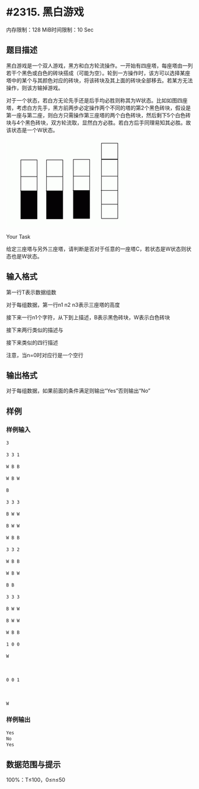 # #2315. 黑白游戏

内存限制：128 MiB时间限制：10 Sec

## 题目描述

黑白游戏是一个双人游戏，黑方和白方轮流操作。一开始有四座塔，每座塔由一列若干个黑色或白色的砖块搭成（可能为空）。轮到一方操作时，该方可以选择某座塔中的某个与其颜色对应的砖块，将该砖块及其上面的砖块全部移去。若某方无法操作，则该方输掉游戏。

对于一个状态，若白方无论先手还是后手均必胜则称其为W状态。比如如图四座塔，考虑白方先手，黑方前两步必定操作两个不同的塔的第2个黑色砖块，假设是第一座与第二座，则白方只需操作第三座塔的两个白色砖块，然后剩下5个白色砖块与4个黑色砖块，双方轮流取，显然白方必胜。若白方后手同理易知其必胜。故该状态是一个W状态。

![](upload/201105/2315.jpg)

Your Task

给定三座塔与另外三座塔，请判断是否对于任意的一座塔C，若状态是W状态则状态也是W状态。

## 输入格式

第一行T表示数据组数

对于每组数据，第一行n1 n2 n3表示三座塔的高度

接下来一行n1个字符，从下到上描述，B表示黑色砖块，W表示白色砖块

接下来两行类似的描述与

接下来类似的四行描述

注意，当n=0时对应行是一个空行

## 输出格式

对于每组数据，如果前面的条件满足则输出&ldquo;Yes&rdquo;否则输出&ldquo;No&rdquo;

## 样例

### 样例输入

    
    3
    
    3 3 1
    
    W B B
    
    W B W
    
    B
    
    3 3 3
    
    B W W
    
    B W W
    
    W B B
    
    3 3 2
    
    W B B
    
    W B W
    
    B B
    
    3 3 3
    
    B W W
    
    B W W
    
    W B B
    
    1 0 0
    
    W
    
    
    
    0 0 1
    
    
    
    W
    
    
    

### 样例输出

    
    Yes
    No
    Yes
    
    

## 数据范围与提示


100%：T&le;100，0&le;n&le;50
